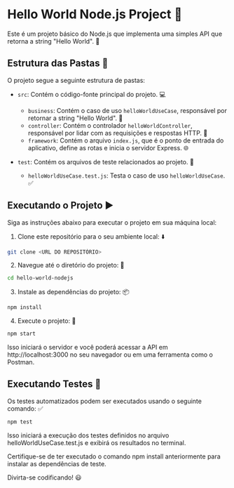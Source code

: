 # Hello World Node.js Project :wave:

Este é um projeto básico do Node.js que implementa uma simples API que retorna a string "Hello World". :rocket:

## Estrutura das Pastas :file_folder:

O projeto segue a seguinte estrutura de pastas:

- `src`: Contém o código-fonte principal do projeto. :computer:
  - `business`: Contém o caso de uso `helloWorldUseCase`, responsável por retornar a string "Hello World". :briefcase:
  - `controller`: Contém o controlador `helloWorldController`, responsável por lidar com as requisições e respostas HTTP. :raised_hands:
  - `framework`: Contém o arquivo `index.js`, que é o ponto de entrada do aplicativo, define as rotas e inicia o servidor Express. :globe_with_meridians:

- `test`: Contém os arquivos de teste relacionados ao projeto. :microscope:
  - `helloWorldUseCase.test.js`: Testa o caso de uso `helloWorldUseCase`. :white_check_mark:

## Executando o Projeto :arrow_forward:

Siga as instruções abaixo para executar o projeto em sua máquina local:

1. Clone este repositório para o seu ambiente local: :arrow_down:

```bash
git clone <URL DO REPOSITÓRIO>
```

2. Navegue até o diretório do projeto: :file_folder:

```bash
cd hello-world-nodejs
```

3. Instale as dependências do projeto: :package:

```bash
npm install
```

4. Execute o projeto: :rocket:

```bash
npm start
```

Isso iniciará o servidor e você poderá acessar a API em http://localhost:3000 no seu navegador ou em uma ferramenta como o Postman.

## Executando Testes :microscope:
Os testes automatizados podem ser executados usando o seguinte comando: :white_check_mark:

```bash
npm test
```

Isso iniciará a execução dos testes definidos no arquivo helloWorldUseCase.test.js e exibirá os resultados no terminal.

Certifique-se de ter executado o comando npm install anteriormente para instalar as dependências de teste.

Divirta-se codificando! :smiley: